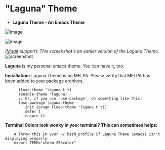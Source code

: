 # "Laguna" Theme
* **Laguna Theme - An Emacs Theme**

![image](https://user-images.githubusercontent.com/5169660/148678108-7bf5a481-0b86-4c64-ab30-30ce250f3f06.png)


![image](https://user-images.githubusercontent.com/5169660/148678637-1796756c-f269-4bcb-91aa-f073101ec223.png)


*([Magit](https://magit.vc/) support)*:
*This screenshot's an earlier version of the Laguna Theme.*
![screenshot](https://raw.githubusercontent.com/HenryNewcomer/laguna-theme/master/images/2020-09-29-magit.png)


**Laguna** is my personal emacs theme. You can have it, too.


**Installation:**
  Laguna Theme is on MELPA. Please verify that MELPA has been added to your package archives.
```
      (load-theme 'laguna t t)
      (enable-theme 'laguna)
      ;; Or, if you use `use-package', do something like this:
      (use-package laguna-theme
        :init (progn (load-theme 'laguna t t))
        :defer t
        :ensure t)
 ```
**Terminal Colors look wonky in your terminal? This can sometimes helps:**
 ```
     # Throw this in your ~/.bash_profile if Laguna Theme (emacs) isn't displaying properly
     export TERM="xterm-256color"
 ```
